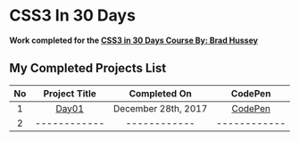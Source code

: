 # CSS3 In 30 Days

**Work completed for the [CSS3 in 30 Days Course By: Brad Hussey](https://codecollege.ca/courses/137487/lectures/2437443)**

## My Completed Projects List

| No  |  Project Title  |  Completed On | CodePen |
| :------------: | :------------: | :------------: | :------------: |
| 1  | [Day01](https://github.com/AlxCrmr/CSS30/tree/master/Day01) |December 28th, 2017 |[CodePen](https://codepen.io/AlxCrmr/full/YYZgyB/)|
| 2  | ------------ |------------ |------------|
